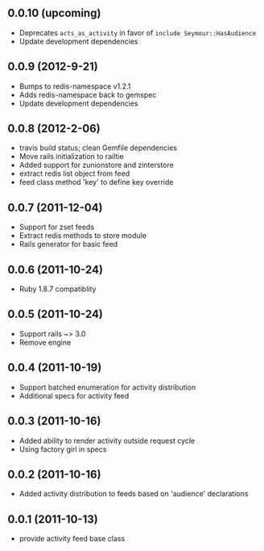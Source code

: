 ## 0.0.10 (upcoming)

* Deprecates `acts_as_activity` in favor of `include Seymour::HasAudience`
* Update development dependencies

## 0.0.9 (2012-9-21)

* Bumps to redis-namespace v1.2.1
* Adds redis-namespace back to gemspec
* Update development dependencies

## 0.0.8 (2012-2-06)

* travis build status; clean Gemfile dependencies
* Move rails initialization to railtie
* Added support for zunionstore and zinterstore
* extract redis list object from feed
* feed class method 'key' to define key override

## 0.0.7 (2011-12-04)

* Support for zset feeds
* Extract redis methods to store module
* Rails generator for basic feed

## 0.0.6 (2011-10-24)

* Ruby 1.8.7 compatiblity

## 0.0.5 (2011-10-24)

* Support rails ~> 3.0
* Remove engine

## 0.0.4 (2011-10-19)

* Support batched enumeration for activity distribution
* Additional specs for activity feed

## 0.0.3 (2011-10-16)

* Added ability to render activity outside request cycle
* Using factory girl in specs

## 0.0.2 (2011-10-16)

* Added activity distribution to feeds based on 'audience' declarations

## 0.0.1 (2011-10-13)

* provide activity feed base class
